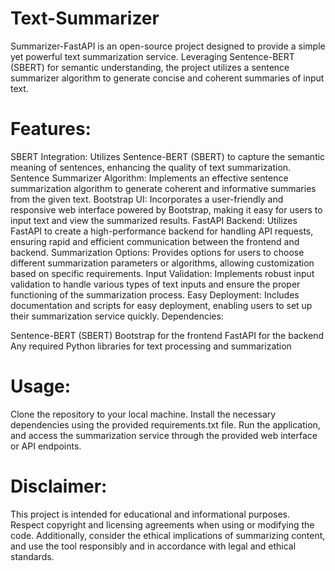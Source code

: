 # Text-Summarizer
Summarizer-FastAPI is an open-source project designed to provide a simple yet powerful text summarization service. Leveraging Sentence-BERT (SBERT) for semantic understanding, the project utilizes a sentence summarizer algorithm to generate concise and coherent summaries of input text.

# Features:

SBERT Integration: Utilizes Sentence-BERT (SBERT) to capture the semantic meaning of sentences, enhancing the quality of text summarization.
Sentence Summarizer Algorithm: Implements an effective sentence summarization algorithm to generate coherent and informative summaries from the given text.
Bootstrap UI: Incorporates a user-friendly and responsive web interface powered by Bootstrap, making it easy for users to input text and view the summarized results.
FastAPI Backend: Utilizes FastAPI to create a high-performance backend for handling API requests, ensuring rapid and efficient communication between the frontend and backend.
Summarization Options: Provides options for users to choose different summarization parameters or algorithms, allowing customization based on specific requirements.
Input Validation: Implements robust input validation to handle various types of text inputs and ensure the proper functioning of the summarization process.
Easy Deployment: Includes documentation and scripts for easy deployment, enabling users to set up their summarization service quickly.
Dependencies:

Sentence-BERT (SBERT)
Bootstrap for the frontend
FastAPI for the backend
Any required Python libraries for text processing and summarization


# Usage:
Clone the repository to your local machine.
Install the necessary dependencies using the provided requirements.txt file.
Run the application, and access the summarization service through the provided web interface or API endpoints.

# Disclaimer:
This project is intended for educational and informational purposes. Respect copyright and licensing agreements when using or modifying the code. Additionally, consider the ethical implications of summarizing content, and use the tool responsibly and in accordance with legal and ethical standards.












